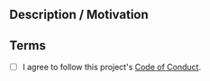 <!-- Provide a general summary of your changes in the Title above -->
<!-- Apply the label "bug" or "enhancement" as applicable. -->

## Description / Motivation
<!-- Describe your changes in detail -->
<!-- Why is this change required? What problem does it solve? -->
<!-- If it fixes an open issue, please link to the issue here. -->


## Terms
<!-- Place an X in the [] to check. -->

<!-- The Code of Conduct helps create a safe space for everyone. We require that everyone agrees to it. -->
- [ ] I agree to follow this project's [Code of Conduct](CODE_OF_CONDUCT.md).
